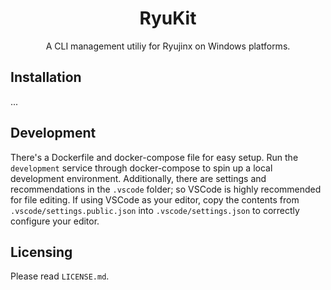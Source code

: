<div align="center">
    <h1>RyuKit</h1>
    <p>A CLI management utiliy for Ryujinx on Windows platforms.</p>
</div>

## Installation

...

## Development

There's a Dockerfile and docker-compose file for easy setup. Run the
`development` service through docker-compose to spin up a local development
environment. Additionally, there are settings and recommendations in the
`.vscode` folder; so VSCode is highly recommended for file editing. If using
VSCode as your editor, copy the contents from `.vscode/settings.public.json`
into `.vscode/settings.json` to correctly configure your editor.

## Licensing

Please read `LICENSE.md`.
